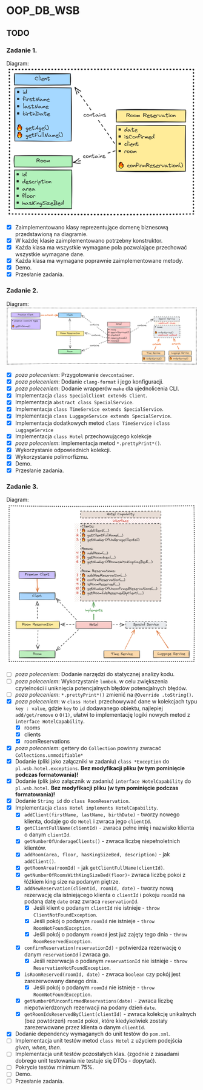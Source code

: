 # OOP_DB_WSB

## TODO

### Zadanie 1.
Diagram:
![Diagram](tasks/task1/diagram-1.png)

- [x] Zaimplementowano klasy reprezentujące domenę biznesową przedstawioną na diagramie.
- [x] W każdej klasie zaimplementowano potrzebny konstruktor.
- [x] Każda klasa ma wszystkie wymagane pola pozwalające przechować wszystkie wymagane dane.
- [x] Każda klasa ma wymagane poprawnie zaimplementowane metody.
- [x] Demo.
- [x] Przesłanie zadania.

### Zadanie 2.
Diagram:
![Diagram](tasks/task2/diagram-2.png)

- [x] *poza poleceniem*: Przygotowanie `devcontainer`.
- [x] *poza poleceniem*: Dodanie `clang-format` i jego konfiguracji.
- [x] *poza poleceniem*: Dodanie wrapperów `make` dla ujednolicenia CLI.
- [x] Implementacja `class SpecialClient extends Client`.
- [x] Implementacja `abstract class SpecialService`.
- [x] Implementacja `class TimeService extends SpecialService`.
- [x] Implementacja `class LuggageService extends SpecialService`.
- [x] Implementacja dodatkowych metod `class TimeService` i `class LuggageService`
- [x] Implementacja `class Hotel` przechowującego kolekcje
- [x] *poza poleceniem*: implementacja metod `*.prettyPrint*()`.
- [x] Wykorzystanie odpowiednich kolekcji.
- [x] Wykorzystanie polimorfizmu.
- [x] Demo.
- [x] Przesłanie zadania.

### Zadanie 3.
Diagram:
![Diagram](tasks/task3/diagram-3.png)

- [ ] *poza poleceniem*: Dodanie narzędzi do statycznej analizy kodu.
- [ ] *poza poleceniem*: Wykorzystanie `lombok`.
  w celu zwiększenia czytelności i uniknięcia potencjalnych błędów potencjalnych błędów.
- [ ] *poza poleceniem*: `*.prettyPrint*()` zmienić na `@Override .toString()`.
- [x] *poza poleceniem*: w `class Hotel` przechowywać dane w kolekcjach typu `key : value`,
  gdzie `key` to `id` dodawanego obiektu, najlepiej `add/get/remove` o `O(1)`,
  ułatwi to implementację logiki nowych metod z `interface HotelCapability`.
  - [x] rooms
  - [x] clients
  - [x] roomReservations
- [x] *poza poleceniem*: gettery do `Collection` powinny zwracać `Collections.unmodifiable*`
- [x] Dodanie (pliki jako załączniki w zadaniu) `class *Exception` do `pl.wsb.hotel.exceptions`.
  **Bez modyfikacji pliku (w tym pominięcie podczas formatowania)!**
- [x] Dodanie (plik jako załącznik w zadaniu) `interface HotelCapability` do `pl.wsb.hotel`.
  **Bez modyfikacji pliku (w tym pominięcie podczas formatowania)!**
- [x] Dodanie `String id` do `class RoomReservation`.
- [x] Implementacja `class Hotel implements HotelCapability`.
  - [x] `addClient(firstName, lastName, birthDate)` - tworzy nowego klienta, dodaje go do `Hotel`
    i zwraca jego `clientId`.
  - [x] `getClientFullName(clientId)` - zwraca pełne imię i nazwisko klienta o danym `clientId`.
  - [x] `getNumberOfUnderageClients()` - zwraca liczbę niepełnoletnich klientów.
  - [x] `addRoom(area, floor, hasKingSizeBed, description)` - jak `addClient()`.
  - [x] `getRoomArea(roomId)` - jak `getClientFullName(clientId)`.
  - [x] `getNumberOfRoomsWithKingSizeBed(floor)`-
    zwraca liczbę pokoi z łóżkiem king size na podanym piętrze.
  - [x] `addNewReservation(clientId, roomId, date)` - tworzy nową rezerwację
    dla istniejącego klienta o `clientId`
    i pokoju `roomId` na podaną datę `date` oraz zwraca `reservationId`.
    - [x] Jeśli klient o podanym `clientId` nie istnieje - `throw ClientNotFoundException`.
    - [x] Jeśli pokój o podanym `roomId` nie istnieje - `throw RoomNotFoundException`.
    - [x] Jeśli pokój o podanym `roomId` jest już zajęty tego dnia - `throw RoomReservedException`.
  - [x] `confirmReservation(reservationId)` - potwierdza rezerwację o danym `reservationId`
    i zwraca go.
    - [x] Jeśli rezerwacja o podanym `reservationId` nie istnieje -
      `throw ReservationNotFoundException`.
  - [x] `isRoomReserved(roomId, date)` - zwraca `boolean` czy pokój jest zarezerwowany danego dnia.
    - [x] Jeśli pokój o podanym `roomId` nie istnieje - `throw RoomNotFoundException`.
  - [x] `getNumberOfUnconfirmedReservations(date)` -
    zwraca liczbę niepotwierdzonych rezerwacji na podany dzień `date`.
  - [x] `getRoomIdsReservedByClient(clientId)` -
    zwraca kolekcję unikalnych (bez powtórzeń) `roomId` pokoi,
    które kiedykolwiek zostały zarezerwowane przez klienta o danym `clientId`.
- [x] Dodanie dependency wymaganych do unit testów do `pom.xml`.
- [ ] Implementacja unit testów metod `class Hotel` z użyciem podejścia *given, when, then*.
- [ ] Implementacja unit testów pozostałych klas.
  (zgodnie z zasadami dobrego unit testowania nie testuje się DTOs - dopytać).
- [ ] Pokrycie testów minimum 75%.
- [ ] Demo.
- [ ] Przesłanie zadania.

